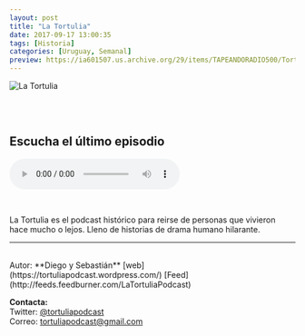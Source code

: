 ```yaml
---
layout: post
title: "La Tortulia"
date: 2017-09-17 13:00:35
tags: [Historia]
categories: [Uruguay, Semanal]
preview: https://ia601507.us.archive.org/29/items/TAPEANDORADIO500/Tortu_300-DiegoSoler.jpg
---
```


![La Tortulia](https://ia601507.us.archive.org/29/items/TAPEANDORADIO500/Tortu_500-DiegoSoler.jpg)

<br/>
<br/>

## Escucha el último episodio

<!--reproductor-feed=http://feeds.feedburner.com/LaTortuliaPodcast-->
<!--reproductor-start-->
<audio id="audio" preload="auto" controls="" src="http://audioboom.com/posts/6398281-la-tortulia-116-la-decadencia-y-el-horror-de-alejandro-magno.mp3"></audio>
<!--reproductor-end-->

<br>

La Tortulia es el podcast histórico para reirse de personas que vivieron hace mucho o lejos. Lleno de historias de drama humano hilarante.

_ _ _

<br>
Autor: **Diego y Sebastián**  
[web](https://tortuliapodcast.wordpress.com/)  
[Feed](http://feeds.feedburner.com/LaTortuliaPodcast)  



**Contacta:**  
Twitter: [@tortuliapodcast](https://twitter.com/tortuliapodcast)  
Correo: [tortuliapodcast@gmail.com](mailto:tortuliapodcast@gmail.com)  

